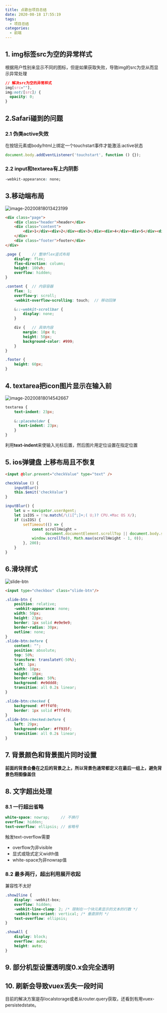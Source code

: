 ```yaml
---
title: 点歌台项目总结
date: 2020-08-18 17:55:19
tags:
  - 项目总结
categories:
  - 前端
---
```


## 1. img标签src为空的异常样式

根据用户性别来显示不同的图标，但是如果获取失败，导致img的src为空从而显示异常处理

```css
// 解决src为空的异常样式
img[src=""],
img:not([src]) {
  opacity: 0;
}
```
<!--more-->
## 2.Safari碰到的问题

### 2.1 伪类active失效

在按钮元素或body/html上绑定一个touchstart事件才能激活:active状态

```js
document.body.addEventListener('touchstart', function () {});
```

### 2.2 input和textarea有上内阴影

```css
-webkit-appearance: none;
```

## 3.移动端布局

![image-20200818013423199](image-20200818013423199.png)

```html
<div class="page">
	<div class="header">header</div>
	<div class="content">
		<div>1</div><div>2</div><div>3</div><div>4</div><div>5</div><div>6</div><div>7</div><div>8</div><div>9</div><div>10</div><div>11</div><div>12</div>
	</div>
	<div class="footer">footer</div>
</div>
```

```scss
.page {		// 整体flex竖式布局
    display: flex;
    flex-direction: column;
    height: 100vh;
    overflow: hidden;
}

.content {	// 内容容器
    flex: 1;
    overflow-y: scroll;
    -webkit-overflow-scrolling: touch;  // 移动回弹

    &::-webkit-scrollbar {
        display: none;
    }

    div {	// 具体内容
        margin: 10px 0;
        height: 50px;
        background-color: #999;
    }
}

.footer {
    height: 60px;
}
```

## 4. textarea把icon图片显示在输入前

![image-20200818014542667](image-20200818014542667.png)

```scss
textarea {
    text-indent: 23px;
    
    &::placeholder {
      text-indent: 23px;
    }
}
```

利用**text-indent**来使输入光标后置，然后图片用定位设置在指定位置

## 5. ios弹键盘 上移布局且不恢复

```html
<input @blur.prevent="checkValue" type="text" />
```

```js
checkValue () { 
    inputBlur()
    this.$emit('checkValue')
}

inputBlur() {
    let u = navigator.userAgent;
    let isIOS = !!u.match(/\(i[^;]+;( U;)? CPU.+Mac OS X/);
    if (isIOS) {
        setTimeout(() => {
            const scrollHeight =
                  document.documentElement.scrollTop || document.body.scrollTop || 0;
            window.scrollTo(0, Math.max(scrollHeight - 1, 0));
        }, 200);
    }
}
```

## 6.滑块样式

![slide-btn](slide-btn.gif)

```html
<input type="checkbox" class="slide-btn"/>
```

```css
.slide-btn {
    position: relative;
    -webkit-appearance: none;
    width: 50px;
    height: 23px;
    border: 1px solid #e9e9e9;
    border-radius: 30px;
    outline: none;
}
.slide-btn:before {
    content: "";
    position: absolute;
    top: 50%;
    transform: translateY(-50%);
    left: 1px;
    width: 18px;
    height: 18px;
    border-radius: 50%;
    background: #e9ddd8;
    transition: all 0.2s linear;
}

.slide-btn:checked {
    background: #fff4f0;
    border: 1px solid #fff4f0;
}
.slide-btn:checked:before {
    left: 29px;
    background-color: #ff935f;
    transition: all 0.2s linear;
}
```

## 7. 背景颜色和背景图片同时设置

**前面的背景会叠在之后的背景之上，所以背景色通常都定义在最后一组上，避免背景色将图像盖住**

## 8. 文字超出处理

### 8.1 一行超出省略

```scss
white-space: nowrap;	 // 不换行
overflow: hidden;
text-overflow: ellipsis; // 省略号
```

触发text-overflow需要

- overflow为非visible
- 显式或隐式定义width值
- white-space为非nowrap值

### 8.2 最多两行，超出利用展开收起

兼容性不太好

```scss
.show2line {
    display: -webkit-box;	
    overflow: hidden;
    -webkit-line-clamp: 2; /* 限制在一个块元素显示的文本的行数 */
    -webkit-box-orient: vertical; /* 垂直排列 */
    text-overflow: ellipsis;
}

.showAll {
    display: block;		
    overflow: auto;
    height: auto;
}
```

## 9. 部分机型设置透明度0.x会完全透明

## 10. 刷新会导致vuex丢失一段时间

目前的解决方案是存localstorage或者从router.query获取，还看到有用vuex-persistedstate。